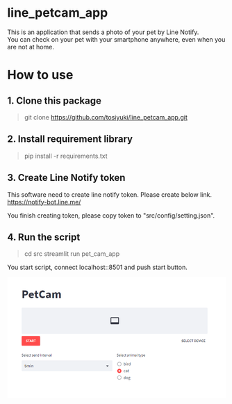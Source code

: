 # line_petcam_app
This is an application that sends a photo of your pet by Line Notify.  
You can check on your pet with your smartphone anywhere, even when you are not at home.

# How to use
## 1. Clone this package
> git clone https://github.com/tosiyuki/line_petcam_app.git

## 2. Install requirement library
> pip install -r requirements.txt

## 3. Create Line Notify token
This software need to create line notify token. Please create below link.  
https://notify-bot.line.me/  

You finish creating token, please copy token to "src/config/setting.json".

## 4. Run the script
> cd src
> streamlit run pet_cam_app

You start script, connect localhost::8501 and push start button.

![](images/png1.PNG "")
